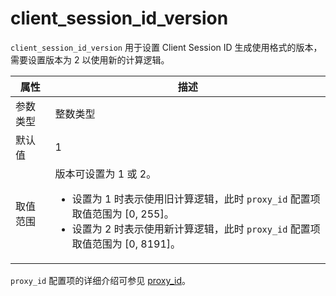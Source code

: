 # client_session_id_version

`client_session_id_version` 用于设置 Client Session ID 生成使用格式的版本，需要设置版本为 2 以使用新的计算逻辑。

|  属性    | 描述     |
|----------|---------|
| 参数类型 |   整数类型      |
| 默认值   | 1     |
| 取值范围 |  版本可设置为 1 或 2。<ul><li>设置为 1 时表示使用旧计算逻辑，此时 `proxy_id` 配置项取值范围为 \[0, 255]。</li><li>设置为 2 时表示使用新计算逻辑，此时 `proxy_id` 配置项取值范围为 \[0, 8191]。</li></ul>  |

`proxy_id` 配置项的详细介绍可参见 [proxy_id](1795.proxy-id.md)。
